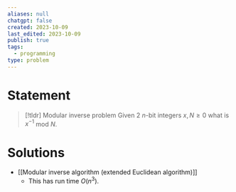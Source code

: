 ```yaml
---
aliases: null
chatgpt: false
created: 2023-10-09
last_edited: 2023-10-09
publish: true
tags:
  - programming
type: problem
---
```

# Statement

>[!tldr] Modular inverse problem
>Given 2 $n$-bit integers $x, N \geq 0$ what is $x^{-1}$ mod $N$.

# Solutions
- [[Modular inverse algorithm (extended Euclidean algorithm)]]
	- This has run time $O(n^3)$.
